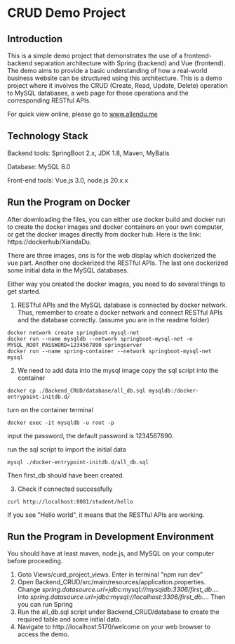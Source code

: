 # CRUD Demo Project

## Introduction
This is a simple demo project that demonstrates the use of a 
frontend-backend separation architecture with Spring (backend) and 
Vue (frontend). The demo aims to provide a basic understanding of how 
a real-world business website can be structured using this architecture.
This is a demo project where it involves the CRUD 
(Create, Read, Update, Delete) operation to MySQL databases, a web page for 
those operations and the corresponding RESTful APIs. 

For quick view online, please go to www.allendu.me

## Technology Stack
Backend tools: SpringBoot 2.x, JDK 1.8, Maven, MyBatis

Database: MySQL 8.0

Front-end tools: Vue.js 3.0, node.js 20.x.x

## Run the Program on Docker
After downloading the files, you can either use docker build and docker run to create the docker images
and docker containers on your own computer, or get the docker images directly from docker hub. 
Here is the link: https://dockerhub/XiandaDu. 

There are three images, ons is for the web display which 
dockerized the vue part. Another one dockerized the RESTful APIs. The last one dockerized some initial 
data in the MySQL databases. 

Either way you created the docker images, you need to do several things to get started.
1. RESTful APIs and the MySQL database is connected by docker network. Thus, remember to create a docker network
and connect RESTful APIs and the database correctly.
(assume you are in the readme folder)
````
docker network create springboot-mysql-net
docker run --name mysqldb --network springboot-mysql-net -e MYSQL_ROOT_PASSWORD=1234567890 springserver
docker run --name spring-container --network springboot-mysql-net mysql
````

2. We need to add data into the mysql image
copy the sql script into the container
````
docker cp ./Backend_CRUD/database/all_db.sql mysqldb:/docker-entrypoint-initdb.d/
````
turn on the container terminal
````
docker exec -it mysqldb -u root -p
````
input the password, the default password is 1234567890. 

run the sql script to import the initial data
````
mysql ./docker-entrypoint-initdb.d/all_db.sql
````
Then first_db should have been created.

3. Check if connected successfully
````
curl http://localhost:8081/student/hello
````
If you see "Hello world", it means that the RESTful APIs are working.

## Run the Program in Development Environment
You should have at least maven, node.js, and MySQL on your computer before proceeding. 
1. Goto Views/curd_project_views. Enter in terminal "npm run dev"
2. Open Backend_CRUD/src/main/resources/application.properties. 
Change *spring.datasource.url=jdbc:mysql://mysqldb:3306/first_db....* 
into *spring.datasource.url=jdbc:mysql://localhost:3306/first_db....* Then you can run Spring
3. Run the all_db.sql script under Backend_CRUD/database to create the required table
and some initial data. 
4. Navigate to http://localhost:5170/welcome on your web browser to access the demo.
